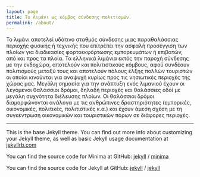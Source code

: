 ```yaml
---
layout: page
title: Το Λιμάνι ως κόμβος σύνδεσης πολιτισμών.
permalink: /about/
---
```


Το λιμάνι αποτελεί  υδάτινο σταθμός σύνδεσης μιας  παραθαλάσσιας  περιοχής φυσικής ή τεχνικής που επιτρέπει  την ασφαλή προσέγγιση  των πλοίων για διαδικασίες φορτοεκφόρτωσης εμπορευμάτων ή επιβατών, από και προς τα πλοία.
Τα ελληνικά λιμάνια εκτός  την παροχή σύνδεσης με την ενδοχώρα, αποτελούν και πολιτιστικούς κόμβους, αφού συνδέουν πολιτισμούς μεταξύ τους και αποτελούν πόλους έλξης πολλών τουριστών  οι οποίοι  κινούνται για αναψυχή κυρίως προς τις νησιωτικές περιοχές της χώρας μας.
Μεγάλη σημασία για την ανάπτυξη ενός λιμανιού έχουν οι λεγόμενοι θαλάσσιοι δρόμοι, δηλαδή περιοχές και θαλάσσιες οδοί με μεγάλη συχνότητα διέλευσης πλοίων. Οι θαλάσσιοι δρόμοι διαμορφώνονται ανάλογα με τις ανθρώπινες δραστηριότητες (εμπορικές, οικονομικές, πολιτικές, πολιτιστικές κ.α.) και έχουν άμεση σχέση με τη συγκέντρωση οικονομικών και τουριστικών  πόρων σε διάφορες περιοχές.

---


This is the base Jekyll theme. You can find out more info about customizing your Jekyll theme, as well as basic Jekyll usage documentation at [jekyllrb.com](https://jekyllrb.com/)

You can find the source code for Minima at GitHub:
[jekyll][jekyll-organization] /
[minima](https://github.com/jekyll/minima)

You can find the source code for Jekyll at GitHub:
[jekyll][jekyll-organization] /
[jekyll](https://github.com/jekyll/jekyll)


[jekyll-organization]: https://github.com/jekyll
